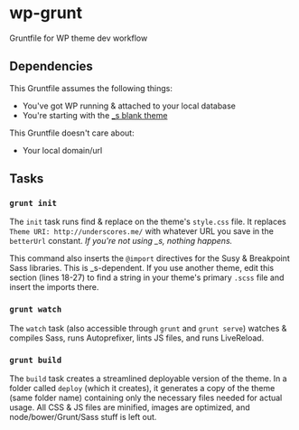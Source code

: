 # wp-grunt

Gruntfile for WP theme dev workflow

## Dependencies

This Gruntfile assumes the following things:

* You've got WP running & attached to your local database
* You're starting with the [_s blank theme](http://underscores.me)

This Gruntfile doesn't care about:

* Your local domain/url

## Tasks

### `grunt init`

The `init` task runs find & replace on the theme's `style.css` file. It replaces `Theme URI: http://underscores.me/` with whatever URL you save in the `betterUrl` constant. *If you're not using _s, nothing happens.*

This command also inserts the `@import` directives for the Susy & Breakpoint Sass libraries. This is _s-dependent. If you use another theme, edit this section (lines 18-27) to find a string in your theme's primary `.scss` file and insert the imports there.

### `grunt watch`

The `watch` task (also accessible through `grunt` and `grunt serve`) watches & compiles Sass, runs Autoprefixer, lints JS files, and runs LiveReload.

### `grunt build`

The `build` task creates a streamlined deployable version of the theme. In a folder called `deploy` (which it creates), it generates a copy of the theme (same folder name) containing only the necessary files needed for actual usage. All CSS & JS files are minified, images are optimized, and node/bower/Grunt/Sass stuff is left out.